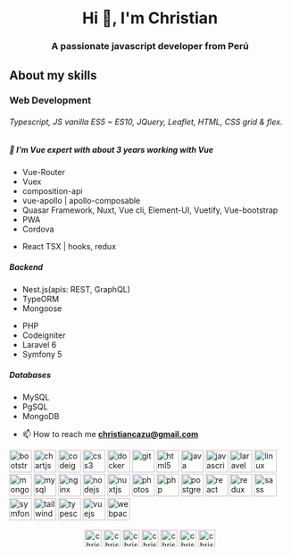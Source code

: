 <h1 align="center">Hi 👋, I'm Christian</h1>
<h3 align="center">A passionate javascript developer from Perú</h3>

<h2>About my skills</h2>
<h3>Web Development</h3>
<h6>Typescript, JS vanilla ES5 ~ ES10, JQuery, Leaflet, HTML, CSS grid & flex.</h6>

<h5> 🌱 I’m Vue expert with about 3 years working with <strong><em>Vue</em></strong></h5>
<ul>
  <li>Vue-Router</li>
  <li>Vuex</li>
  <li>composition-api</li>
  <li>vue-apollo | apollo-composable</li>
  <li>Quasar Framework, Nuxt, Vue cli, Element-UI, Vuetify, Vue-bootstrap</li>
  <li>PWA</li>
  <li>Cordova</li>
</ul>
<ul>
  <li>React TSX | hooks, redux</li>
</ul>

<h5>Backend</h5>
<ul>
  <li>Nest.js(apis: REST, GraphQL)</li>
  <li>TypeORM</li>
  <li>Mongoose</li>
</ul>
<ul>
  <li>PHP</li>
  <li>Codeigniter</li>
  <li>Laravel 6</li>
  <li>Symfony 5</li>
</ul>

<h5>Databases</h5>
<ul>
  <li>MySQL</li>
  <li>PgSQL</li>
  <li>MongoDB</li>
</ul>

- 📫 How to reach me **christiancazu@gmail.com**

<p align="left"><img src="https://devicons.github.io/devicon/devicon.git/icons/bootstrap/bootstrap-plain.svg" alt="bootstrap" width="40" height="40"/> <img src="https://www.chartjs.org/media/logo-title.svg" alt="chartjs" width="40" height="40"/> <img src="https://cdn.worldvectorlogo.com/logos/codeigniter.svg" alt="codeigniter" width="40" height="40"/> <img src="https://devicons.github.io/devicon/devicon.git/icons/css3/css3-original-wordmark.svg" alt="css3" width="40" height="40"/> <img src="https://devicons.github.io/devicon/devicon.git/icons/docker/docker-original-wordmark.svg" alt="docker" width="40" height="40"/> <img src="https://www.vectorlogo.zone/logos/git-scm/git-scm-icon.svg" alt="git" width="40" height="40"/> <img src="https://devicons.github.io/devicon/devicon.git/icons/html5/html5-original-wordmark.svg" alt="html5" width="40" height="40"/> <img src="https://devicons.github.io/devicon/devicon.git/icons/java/java-original-wordmark.svg" alt="java" width="40" height="40"/> <img src="https://devicons.github.io/devicon/devicon.git/icons/javascript/javascript-original.svg" alt="javascript" width="40" height="40"/> <img src="https://devicons.github.io/devicon/devicon.git/icons/laravel/laravel-plain-wordmark.svg" alt="laravel" width="40" height="40"/> <img src="https://devicons.github.io/devicon/devicon.git/icons/linux/linux-original.svg" alt="linux" width="40" height="40"/> <img src="https://devicons.github.io/devicon/devicon.git/icons/mongodb/mongodb-original-wordmark.svg" alt="mongodb" width="40" height="40"/> <img src="https://devicons.github.io/devicon/devicon.git/icons/mysql/mysql-original-wordmark.svg" alt="mysql" width="40" height="40"/> <img src="https://devicons.github.io/devicon/devicon.git/icons/nginx/nginx-original.svg" alt="nginx" width="40" height="40"/> <img src="https://devicons.github.io/devicon/devicon.git/icons/nodejs/nodejs-original-wordmark.svg" alt="nodejs" width="40" height="40"/> <img src="https://www.vectorlogo.zone/logos/nuxtjs/nuxtjs-icon.svg" alt="nuxtjs" width="40" height="40"/> <img src="https://devicons.github.io/devicon/devicon.git/icons/photoshop/photoshop-plain.svg" alt="photoshop" width="40" height="40"/> <img src="https://devicons.github.io/devicon/devicon.git/icons/php/php-original.svg" alt="php" width="40" height="40"/> <img src="https://devicons.github.io/devicon/devicon.git/icons/postgresql/postgresql-original-wordmark.svg" alt="postgresql" width="40" height="40"/> <img src="https://devicons.github.io/devicon/devicon.git/icons/react/react-original-wordmark.svg" alt="react" width="40" height="40"/> <img src="https://devicons.github.io/devicon/devicon.git/icons/redux/redux-original.svg" alt="redux" width="40" height="40"/> <img src="https://devicons.github.io/devicon/devicon.git/icons/sass/sass-original.svg" alt="sass" width="40" height="40"/> <img src="https://symfony.com/logos/symfony_black_03.svg" alt="symfony" width="40" height="40"/> <img src="https://www.vectorlogo.zone/logos/tailwindcss/tailwindcss-icon.svg" alt="tailwind" width="40" height="40"/> <img src="https://devicons.github.io/devicon/devicon.git/icons/typescript/typescript-original.svg" alt="typescript" width="40" height="40"/> <img src="https://devicons.github.io/devicon/devicon.git/icons/vuejs/vuejs-original-wordmark.svg" alt="vuejs" width="40" height="40"/> <img src="https://devicons.github.io/devicon/devicon.git/icons/webpack/webpack-original.svg" alt="webpack" width="40" height="40"/></p><p align="center">
<a href="https://codepen.io/christiancazu" target="blank"><img align="center" src="https://cdn.jsdelivr.net/npm/simple-icons@3.0.1/icons/codepen.svg" alt="christiancazu" height="30" width="30" /></a>
<a href="https://twitter.com/christiancazu" target="blank"><img align="center" src="https://cdn.jsdelivr.net/npm/simple-icons@3.0.1/icons/twitter.svg" alt="christiancazu" height="30" width="30" /></a>
<a href="https://linkedin.com/in/christian-carrillo-zúñiga-8458bb13a/" target="blank"><img align="center" src="https://cdn.jsdelivr.net/npm/simple-icons@3.0.1/icons/linkedin.svg" alt="christian-carrillo-zúñiga-8458bb13a/" height="30" width="30" /></a>
<a href="https://stackoverflow.com/users/christiancazu" target="blank"><img align="center" src="https://cdn.jsdelivr.net/npm/simple-icons@3.0.1/icons/stackoverflow.svg" alt="christiancazu" height="30" width="30" /></a>
<a href="https://codesandbox.com/christiancazu" target="blank"><img align="center" src="https://cdn.jsdelivr.net/npm/simple-icons@3.0.1/icons/codesandbox.svg" alt="christiancazu" height="30" width="30" /></a>
<a href="https://fb.com/christiancazu" target="blank"><img align="center" src="https://cdn.jsdelivr.net/npm/simple-icons@3.0.1/icons/facebook.svg" alt="christiancazu" height="30" width="30" /></a>
<a href="https://instagram.com/christiancazu" target="blank"><img align="center" src="https://cdn.jsdelivr.net/npm/simple-icons@3.0.1/icons/instagram.svg" alt="christiancazu" height="30" width="30" /></a>
</p>
